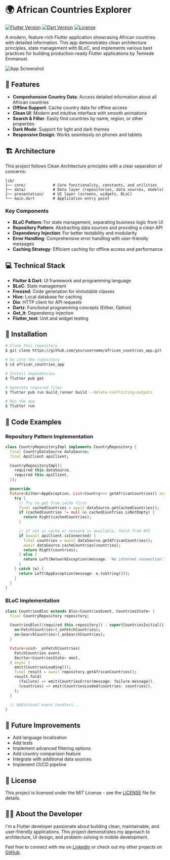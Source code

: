 # 🌍 African Countries Explorer

[![Flutter Version](https://img.shields.io/badge/Flutter-3.10.0+-blue.svg)](https://flutter.dev/)
[![Dart Version](https://img.shields.io/badge/Dart-3.0.0+-blue.svg)](https://dart.dev/)
[![License](https://img.shields.io/badge/License-MIT-green.svg)](LICENSE)

A modern, feature-rich Flutter application showcasing African countries with detailed information. This app demonstrates clean architecture principles, state management with BLoC, and implements various best practices for building production-ready Flutter applications by Temiede Emmanuel.

![App Screenshot](https://via.placeholder.com/800x400)

## 🌟 Features

- **Comprehensive Country Data**: Access detailed information about all African countries
- **Offline Support**: Cache country data for offline access
- **Clean UI**: Modern and intuitive interface with smooth animations
- **Search & Filter**: Easily find countries by name, region, or other properties
- **Dark Mode**: Support for light and dark themes
- **Responsive Design**: Works seamlessly on phones and tablets

## 🏗️ Architecture

This project follows Clean Architecture principles with a clear separation of concerns:

```
lib/
├── core/            # Core functionality, constants, and utilities
├── data/            # Data layer (repositories, data sources, models)
├── presentation/    # UI layer (screens, widgets, BLoC)
└── main.dart        # Application entry point
```

### Key Components

- **BLoC Pattern**: For state management, separating business logic from UI
- **Repository Pattern**: Abstracting data sources and providing a clean API
- **Dependency Injection**: For better testability and modularity
- **Error Handling**: Comprehensive error handling with user-friendly messages
- **Caching Strategy**: Efficient caching for offline access and performance

## 💻 Technical Stack

- **Flutter & Dart**: UI framework and programming language
- **BLoC**: State management
- **Freezed**: Code generation for immutable classes
- **Hive**: Local database for caching
- **Dio**: HTTP client for API requests
- **Dartz**: Functional programming concepts (Either, Option)
- **Get_it**: Dependency injection
- **Flutter_test**: Unit and widget testing

## 🚀 Installation

```bash
# Clone this repository
$ git clone https://github.com/yourusername/african_countries_app.git

# Go into the repository
$ cd african_countries_app

# Install dependencies
$ flutter pub get

# Generate required files
$ flutter pub run build_runner build --delete-conflicting-outputs

# Run the app
$ flutter run
```


## 🔧 Code Examples

### Repository Pattern Implementation

```dart
class CountryRepositoryImpl implements CountryRepository {
  final CountryDataSource dataSource;
  final ApiClient apiClient;

  CountryRepositoryImpl({
    required this.dataSource,
    required this.apiClient,
  });

  @override
  Future<Either<AppException, List<Country>>> getAfricanCountries() async {
    try {
      // Try to get from cache first
      final cachedCountries = await dataSource.getCachedCountries();
      if (cachedCountries != null && cachedCountries.isNotEmpty) {
        return Right(cachedCountries);
      }

      // If not in cache or network is available, fetch from API
      if (await apiClient.isConnected) {
        final countries = await dataSource.getAfricanCountries();
        await dataSource.cacheCountries(countries);
        return Right(countries);
      } else {
        return Left(NetworkException(message: 'No internet connection'));
      }
    } catch (e) {
      return Left(AppException(message: e.toString()));
    }
  }
}
```

### BLoC Implementation

```dart
class CountriesBloc extends Bloc<CountriesEvent, CountriesState> {
  final CountryRepository repository;

  CountriesBloc({required this.repository}) : super(CountriesInitial()) {
    on<FetchCountries>(_onFetchCountries);
    on<SearchCountries>(_onSearchCountries);
  }

  Future<void> _onFetchCountries(
    FetchCountries event,
    Emitter<CountriesState> emit,
  ) async {
    emit(CountriesLoading());
    final result = await repository.getAfricanCountries();
    result.fold(
      (failure) => emit(CountriesError(message: failure.message)),
      (countries) => emit(CountriesLoaded(countries: countries)),
    );
  }

  // Additional event handlers...
}
```


## 🔮 Future Improvements

- Add language localization
- Add tests
- Implement advanced filtering options
- Add country comparison feature
- Integrate with additional data sources
- Implement CI/CD pipeline

## 📜 License

This project is licensed under the MIT License - see the [LICENSE](LICENSE) file for details.

## 👨‍💻 About the Developer

I'm a Flutter developer passionate about building clean, maintainable, and user-friendly applications. This project demonstrates my approach to architecture, UI design, and problem-solving in mobile development.

Feel free to connect with me on [LinkedIn](https://www.linkedin.com/in/emmanueltemiede) or check out my other projects on [GitHub](https://github.com/dacoolguy1).